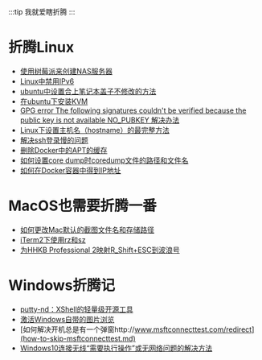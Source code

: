 :::tip
我就爱瞎折腾
:::

# 折腾Linux

 - [使用树莓派来创建NAS服务器](set-up-nas-via-raspberry.md)
 - [Linux中禁用IPv6](disable-ipv6-in-linux.md)
 - [ubuntu中设置合上笔记本盖子不修改的方法](disable-suspend-when-close-on-ubuntu.md)
 - [在ubuntu下安装KVM](how-to-install-kvm-on-ubuntu.md)
 - [GPG error The following signatures couldn't be verified because the public key is not available NO_PUBKEY 解决办法](apt-get-no-public-key.md)
 - [Linux下设置主机名（hostname）的最完整方法](setup-hostname-in-linux.md)
 - [解决ssh登录慢的问题](speed-login-via-ssh.md)
 - [删除Docker中的APT的缓存](remove-apt-cache-in-docker.md)
 - [如何设置core dump时coredump文件的路径和文件名](how-to-setup-coredump-filename-etc.md)
 - [如何在Docker容器中得到IP地址](can-i-get-ip-address-inside-my-docker-container.md)

# MacOS也需要折腾一番

 - [如何更改Mac默认的截图文件名和存储路径](some-tips-for-snapshot-on-mac.md)
 - [iTerm2下使用rz和sz](iterm2-zmodem.md)
 - [为HHKB Professional 2映射R_Shift+ESC到波浪号](remap-rshift-ecs-to-tilde-for-hhkb.md)
# Windows折腾记

 - [putty-nd：XShell的轻量级开源工具](putty-nd.md)
 - [激活Windows自带的图片浏览](enable-windows-picture-viewer.md)
 - [如何解决开机总是有一个弹窗http://www.msftconnecttest.com/redirect](how-to-skip-msftconnecttest.md)
 - [Windows10连接无线“需要执行操作”或无网络问题的解决方法](needs-action-when-connect-wireless-in-windows10.md)

